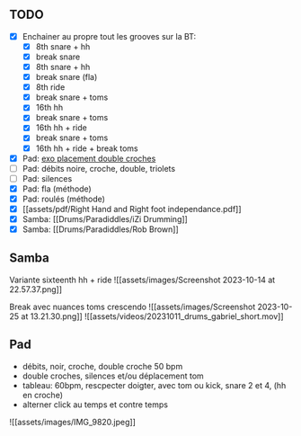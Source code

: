 ## TODO
- [x] Enchainer au propre tout les grooves sur la BT:
	- [x] 8th snare + hh
	- [x] break snare 
	- [x] 8th snare + hh
	- [x] break snare (fla)
	- [x] 8th ride
	- [x] break snare + toms
	- [x] 16th hh
	- [x] break snare + toms
	- [x] 16th hh + ride
	- [x] break snare + toms
	- [x] 16th hh + ride + break toms
- [x] Pad: [exo placement double croches](assets/images/IMG_9820.jpeg) 
- [ ] Pad: débits noire, croche, double, triolets
- [ ] Pad: silences
- [x] Pad: fla (méthode)
- [x] Pad: roulés (méthode)
- [x] [[assets/pdf/Right Hand and Right foot independance.pdf]]
- [x] Samba: [[Drums/Paradiddles/iZi Drumming]]
- [x] Samba: [[Drums/Paradiddles/Rob Brown]]
## Samba

Variante sixteenth hh + ride
![[assets/images/Screenshot 2023-10-14 at 22.57.37.png]]

Break avec nuances toms crescendo
![[assets/images/Screenshot 2023-10-25 at 13.21.30.png]]
![[assets/videos/20231011_drums_gabriel_short.mov]]

## Pad
- débits, noir, croche, double croche 50 bpm
- double croches, silences et/ou déplacement tom
- tableau: 60bpm, rescpecter doigter, avec tom ou kick, snare 2 et 4, (hh en croche)
- alterner click au temps et contre temps

![[assets/images/IMG_9820.jpeg]]